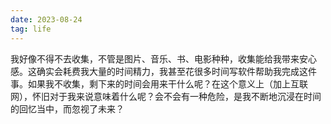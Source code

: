 ```yaml
---
date: 2023-08-24
tag: life
---
```

我好像不得不去收集，不管是图片、音乐、书、电影种种，收集能给我带来安心感。这确实会耗费我大量的时间精力，我甚至花很多时间写软件帮助我完成这件事。如果我不收集，剩下来的时间会用来干什么呢？在这个意义上（加上互联网），怀旧对于我来说意味着什么呢？会不会有一种危险，是我不断地沉浸在时间的回忆当中，而忽视了未来？